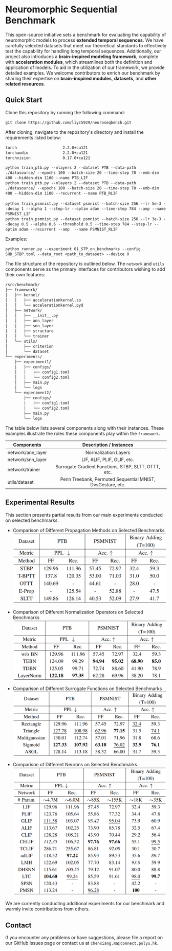 # Neuromorphic Sequential Benchmark

This open-source initiative sets a benchmark for evaluating the capability of neuromorphic models to process **extended temporal sequences**. We have carefully selected datasets that meet our theoretical standards to effectively test the capability for handling long temporal sequences. Additionally, our project also introduces a **brain-inspired modeling framework**, complete with **acceleration modules**, which streamlines both the definition and application of models. To aid in the utilization of our framework, we provide detailed examples. We welcome contributors to enrich our benchmark by sharing their expertise on **brain-inspired modules**, **datasets**, and **other related resources**.

## Quick Start

Clone this repository by running the following command:

```shell
git clone https://github.com/liyc5929/neuroseqbench.git
```

After cloning, navigate to the repository's directory and install the requirements listed below:

```shell
torch                    2.2.0+cu121
torchaudio               2.2.0+cu121
torchvision              0.17.0+cu121
```

```
python train_ptb.py --nlayers 2 --dataset PTB --data-path ./datasource/ --epochs 100 --batch-size 20 --time-step 70 --emb-dim 400 --hidden-dim 1100 --name PTB_LIF
python train_ptb.py --nlayers 2 --dataset PTB --data-path ./datasource/ --epochs 100 --batch-size 20 --time-step 70 --emb-dim 400 --hidden-dim 1100 --recurrent --name PTB_RLIF

python train_psmnist.py --dataset psmnist --batch-size 256 --lr 5e-3 --decay 1 --alpha 1 --step-lr --optim adam --time-step 784 --amp --name PSMNIST_LIF
python train_psmnist.py --dataset psmnist --batch-size 256 --lr 3e-3 --decay 0.5 --alpha 0.6 --threshold 0.5 --time-step 784 --step-lr --optim adam --recurrent --amp  --name PSMNIST_RLIF
```

Examples:
```
python runner.py --experiment 01_STP_on_benchmarks --config SHD_STBP.toml --data_root <path_to_dataset> --device 0
```


The file structure of the repository is outlined below. The `network` and `utils` components serve as the primary interfaces for contributors wishing to add their own features:

```
/src/benchmark/
├── framework/
│   ├── kernel/
│   │   ├── accelerationkernel.so
│   │   └── accelerationkernel.pyd
│   ├── network/
│   │   ├── __init__.py
│   │   ├── ann_layer
│   │   ├── snn_layer
│   │   ├── structure
│   │   └── trainer
│   └── utils/
│       ├── criterion
│       └── dataset
└── experiments/
    ├── experiment1/
    │   ├── configs/
    │   │   ├── config1.toml
    │   │   └── config2.toml
    │   ├── main.py
    │   └── logs
    └── experiment2/
        ├── configs/
        │   ├── config1.toml
        │   └── config2.toml
        ├── main.py
        └── logs
```

The table below lists several components along with their instances. These examples illustrate the roles these components play within the `framework`.

| Components         |                  Description / Instances                   |
| ------------------ | :--------------------------------------------------------: |
| network/ann_layer  |                    Normalization Layers                    |
| network/snn_layer  |                LIF, ALIF, PLIF, GLIF, etc.                 |
| network/trainer    |    Surrogate Gradient Functions, STBP, SLTT, OTTT, etc.    |
| utils/dataset      | Penn Treebank, Permuted Sequential MNIST, DvsGesture, etc. |



## Experimental Results

This section presents partial results from our main experiments conducted on selected benchmarks.

- Comparison of Different Propagation Methods on Selected Benchmarks![image-20240808162511322](./figures/image-20240808162511322.png)

- Comparison of Different Normalization Operators on Selected Benchmarks![image-20240808162813421](./figures/image-20240808162813421.png)

- Comparison of Different Surrogate Functions on Selected Benchmarks![image-20240808162854997](./figures/image-20240808162854997.png)

- Comparison of Different Neurons on Selected Benchmarks![image-20240808163004828](./figures/image-20240808163004828.png)

We are currently conducting additional experiments for our benchmark and warmly invite contributions from others.



## Contact

If you encounter any problems or have suggestions, please file a report on our GitHub Issues page or contact us at `chenxiang.ma@connect.polyu.hk`.